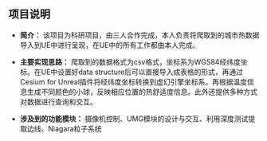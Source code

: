 ## 项目说明  

* __简介：__ 该项目为科研项目，由三人合作完成，本人负责将爬取到的城市热数据导入到UE中进行呈现，在UE中的所有工作都由本人完成。

* __主要实现思路：__ 爬取到的数据格式为csv格式，坐标系为WGS84经纬度坐标。在UE中设置好data structure后可以直接导入成表格的形式，再通过Cesium for Unreal插件将经纬度坐标转换到虚幻引擎坐标系。再根据温度信息生成不同颜色的小球，反映相应位置的热舒适度信息。此外还提供多种方式对数据进行查询和交互。

* __涉及到的功能模块：__ 摄像机控制、UMG模块的设计与交互、利用深度测试提取边线、Niagara粒子系统
